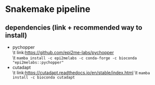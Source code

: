 # Snakemake pipeline
## dependencies (link + recommended way to install)
 - pychopper \
  \t link:https://github.com/epi2me-labs/pychopper \
  \t `mamba install -c epi2melabs -c conda-forge -c bioconda "epi2melabs::pychopper"`
 - cutadapt \
  \t link:https://cutadapt.readthedocs.io/en/stable/index.html
  \t `mamba install -c bioconda cutadapt`
